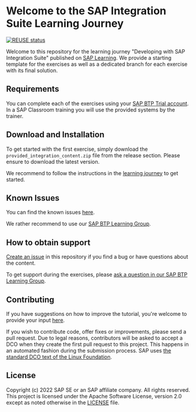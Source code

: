 # Welcome to the SAP Integration Suite Learning Journey
[![REUSE status](https://api.reuse.software/badge/github.com/SAP-samples/integration-suite-learning-journey)](https://api.reuse.software/info/github.com/SAP-samples/integration-suite-learning-journey)

Welcome to this repository for the learning journey "Developing with SAP Integration Suite" published on [SAP Learning](https://learning.sap.com/learning-journey/developing-with-sap-integration-suite). We provide a starting template for the exercises as well as a dedicated branch for each exercise with its final solution.

## Requirements
You can complete each of the exercises using your [SAP BTP Trial account](https://account.hanatrial.ondemand.com/). In a SAP Classroom training you will use the provided systems by the trainer.

## Download and Installation

To get started with the first exercise, simply download the `provided_integration_content.zip` file from the release section. Please ensure to download the latest version.

We recommend to follow the instructions in the [learning journey](https://learning.sap.com/learning-journey/developing-with-sap-integration-suite/setting-up-your-environment) to get started.


## Known Issues

You can find the known issues [here](https://github.com/SAP-samples/integration-suite-learning-journey/issues).

We rather recommend to use our [SAP BTP Learning Group](https://groups.community.sap.com/t5/sap-btp-learning/gh-p/SAP-BTP-Learning).

## How to obtain support
[Create an issue](https://github.com/SAP-samples/integration-suite-learning-journey/issues) in this repository if you find a bug or have questions about the content.


To get support during the exercises, please [ask a question in our SAP BTP Learning Group](https://groups.community.sap.com/t5/sap-btp-learning/gh-p/SAP-BTP-Learning).

## Contributing
If you have suggestions on how to improve the tutorial, you're welcome to provide your input [here](https://github.com/SAP-samples/integration-suite-learning-journey/issues).

If you wish to contribute code, offer fixes or improvements, please send a pull request. Due to legal reasons, contributors will be asked to accept a DCO when they create the first pull request to this project. This happens in an automated fashion during the submission process. SAP uses [the standard DCO text of the Linux Foundation](https://developercertificate.org/).

## License
Copyright (c) 2022 SAP SE or an SAP affiliate company. All rights reserved. This project is licensed under the Apache Software License, version 2.0 except as noted otherwise in the [LICENSE](LICENSES/Apache-2.0.txt) file.
